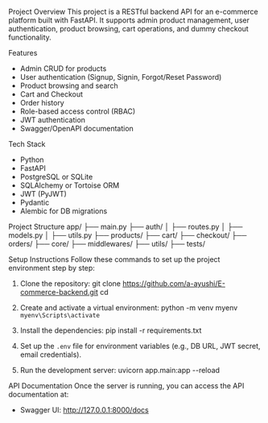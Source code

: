 Project Overview
This project is a RESTful backend API for an e-commerce platform built with FastAPI. It supports admin product management, user authentication, product browsing, cart operations, and dummy checkout functionality.

Features
- Admin CRUD for products
- User authentication (Signup, Signin, Forgot/Reset Password)
- Product browsing and search
- Cart and Checkout
- Order history
- Role-based access control (RBAC)
- JWT authentication
- Swagger/OpenAPI documentation

Tech Stack
- Python
- FastAPI
- PostgreSQL or SQLite
- SQLAlchemy or Tortoise ORM
- JWT (PyJWT)
- Pydantic
- Alembic for DB migrations

Project Structure
app/
├── main.py
├── auth/
│   ├── routes.py
│   ├── models.py
│   ├── utils.py
├── products/
├── cart/
├── checkout/
├── orders/
├── core/
├── middlewares/
├── utils/
├── tests/

Setup Instructions
Follow these commands to set up the project environment step by step:
1.	 Clone the repository:
git clone https://github.com/a-ayushi/E-commerce-backend.git
cd <repo-folder>

2.	 Create and activate a virtual environment:
python -m venv myenv
`myenv\Scripts\activate`

3.	 Install the dependencies:
pip install -r requirements.txt

4.	 Set up the `.env` file for environment variables (e.g., DB URL, JWT secret, email credentials).

5.	 Run the development server:
uvicorn app.main:app --reload

API Documentation
Once the server is running, you can access the API documentation at:
- Swagger UI: http://127.0.0.1:8000/docs
